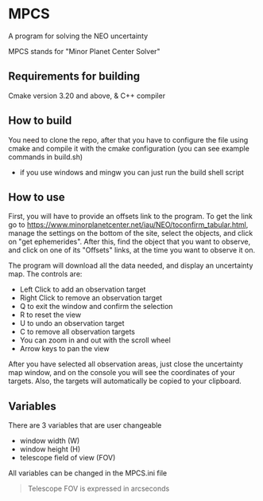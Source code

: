 # MPCS
A program for solving the NEO uncertainty

MPCS stands for "Minor Planet Center Solver"

## Requirements for building
Cmake version 3.20 and above, & 
C++ compiler

## How to build
You need to clone the repo, after that you have to configure the file using cmake and compile it with the cmake configuration (you can see example commands in build.sh)
+ if you use windows and mingw you can just run the build shell script

## How to use
First, you will have to provide an offsets link to the program. To get the link go to https://www.minorplanetcenter.net/iau/NEO/toconfirm_tabular.html, manage the settings on the bottom of the site, select the objects, and click on "get ephemerides". After this, find the object that you want to observe, and click on one of its "Offsets" links, at the time you want to observe it on.

The program will download all the data needed, and display an uncertainty map. The controls are:
- Left Click to add an observation target
- Right Click to remove an observation target
- Q to exit the window and confirm the selection
- R to reset the view
- U to undo an observation target
- C to remove all observation targets
- You can zoom in and out with the scroll wheel
- Arrow keys to pan the view

After you have selected all observation areas, just close the uncertainty map window, and on the console you will see the coordinates of your targets. Also, the targets will automatically be copied to your clipboard.

## Variables
There are 3 variables that are user changeable
- window width (W)
- window height (H)
- telescope field of view (FOV)

All variables can be changed in the MPCS.ini file

> Telescope FOV is expressed in arcseconds

